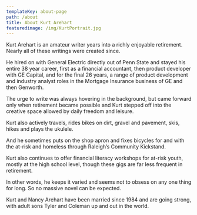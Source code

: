 ```yaml
---
templateKey: about-page
path: /about
title: About Kurt Arehart
featuredimage: /img/KurtPortrait.jpg
---
```

Kurt Arehart is an amateur writer years into
a richly enjoyable retirement. Nearly all of these
writings were created since.

He hired on with General Electric directly out of
Penn State and stayed his entire 38 year career,
first as a financial accountant, then product
developer with GE Capital, and for the final 26
years, a range of product development and
industry analyst roles in the Mortgage Insurance
business of GE and then Genworth.

The urge to write was always hovering in the
background, but came forward only when
retirement became possible and Kurt stepped
off into the creative space allowed by daily
freedom and leisure.

Kurt also actively travels, rides bikes on dirt,
gravel and pavement, skis, hikes and plays the
ukulele.

And he sometimes puts on the shop apron and fixes bicycles for and with the at-risk and
homeless through Raleigh’s Community Kickstand.

Kurt also continues to offer financial literacy workshops for at-risk youth, mostly at the high
school level, though these gigs are far less frequent in retirement.

In other words, he keeps it varied and seems not to obsess on any one thing for long. So no
massive novel can be expected.

Kurt and Nancy Arehart have been married since 1984 and are going strong, with adult sons
Tyler and Coleman up and out in the world.